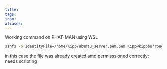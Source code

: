 ```yaml
---
title: 
tags: 
icon: 
aliases: 
---
```

Working command on PHAT-MAN using WSL
```bash
sshfs -o IdentityFile=/home/Kipp/ubuntu_server.pem.pem Kipp@kippburroughs.com:/ /mnt/EC2\ Server
```

in this case the file was already created amd permisssioned correctly; needs scripting



